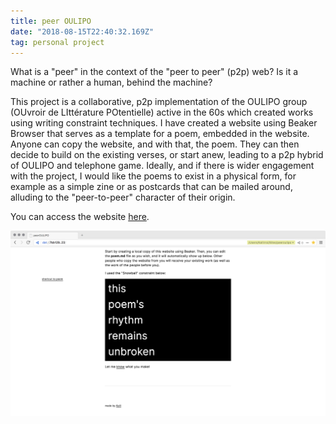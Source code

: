 ```yaml
---
title: peer OULIPO
date: "2018-08-15T22:40:32.169Z"
tag: personal project
---
```


What is a "peer" in the context of the "peer to peer" (p2p) web? Is it a machine or rather a human, behind the machine? 

This project is a collaborative, p2p implementation of the OULIPO group (OUvroir de LIttérature POtentielle) active in the 60s which created works using writing constraint techniques. I have created a website using Beaker Browser that serves as a template for a poem, embedded in the website. Anyone can copy the website, and with that, the poem. They can then decide to build on the existing verses, or start anew, leading to a p2p hybrid of OULIPO and telephone game. Ideally, and if there is wider engagement with the project, I would like the poems to exist in a physical form, for example as a simple zine or as postcards that can be mailed around, alluding to the "peer-to-peer" character of their origin.

You can access the website [here](dat://7bb129e7889594e5ec349feffa0e3156a0b77e923d6bf20550842af230ce5923/). 

![peer oulipo](peeroulipo.png)
